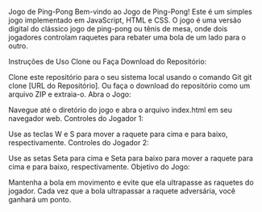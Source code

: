 Jogo de Ping-Pong
Bem-vindo ao Jogo de Ping-Pong! Este é um simples jogo implementado em JavaScript, HTML e CSS. O jogo é uma versão digital do clássico jogo de ping-pong ou tênis de mesa, onde dois jogadores controlam raquetes para rebater uma bola de um lado para o outro.

Instruções de Uso
Clone ou Faça Download do Repositório:

Clone este repositório para o seu sistema local usando o comando Git git clone [URL do Repositório].
Ou faça o download do repositório como um arquivo ZIP e extraia-o.
Abra o Jogo:

Navegue até o diretório do jogo e abra o arquivo index.html em seu navegador web.
Controles do Jogador 1:

Use as teclas W e S para mover a raquete para cima e para baixo, respectivamente.
Controles do Jogador 2:

Use as setas Seta para cima e Seta para baixo para mover a raquete para cima e para baixo, respectivamente.
Objetivo do Jogo:

Mantenha a bola em movimento e evite que ela ultrapasse as raquetes do jogador. Cada vez que a bola ultrapassar a raquete adversária, você ganhará um ponto.

